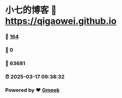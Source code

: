 # 小七的博客 :link: https://qigaowei.github.io 
### :page_facing_up: [164](https://qigaowei.github.io/tag.html) 
### :speech_balloon: 0 
### :hibiscus: 63681 
### :alarm_clock: 2025-03-17 09:38:32 
### Powered by :heart: [Gmeek](https://github.com/Meekdai/Gmeek)
